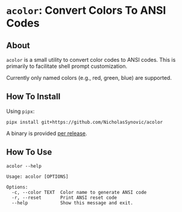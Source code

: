 # `acolor`: Convert Colors To ANSI Codes

## About

`acolor` is a small utility to convert color codes to ANSI codes. This is
primarily to facilitate shell prompt customization.

Currently only named colors (e.g., red, green, blue) are supported.

## How To Install

Using `pipx`:

`pipx install git+https://github.com/NicholasSynovic/acolor`

A binary is provided
[per release](https://github.com/NicholasSynovic/acolor/tags).

## How To Use

```shell
acolor --help

Usage: acolor [OPTIONS]

Options:
  -c, --color TEXT  Color name to generate ANSI code
  -r, --reset       Print ANSI reset code
  --help            Show this message and exit.
```
